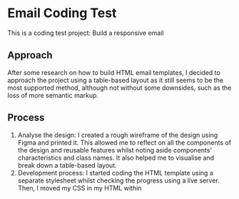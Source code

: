 # Email Coding Test
This is a coding test project: Build a responsive email

## Approach
After some research on how to build HTML email templates, I decided to approach the project using a table-based layout as it still seems to be the most supported method, although not without some downsides, such as the loss of more semantic markup.

## Process
1. Analyse the design: I created a rough wireframe of the design using Figma and printed it. This allowed me to reflect on all the components of the design and reusable features whilst noting aside components' characteristics and class names. It also helped me to visualise and break down a table-based layout.
2. Development process: I started coding the HTML template using a separate stylesheet whilst checking the progress using a live server. Then, I moved my CSS in my HTML within <style>.
3. Build: I used an inliner tool to move my CSS inline. I then sent myself the email so I could see what needed to be fixed and proceeded to apply the necessary changes.
  
## Tools Used
Resources: 
- https://litmus.com/lp/dotcss
- https://templates.mailchimp.com/
- https://www.campaignmonitor.com/css/

Tools:
- Chrome DevTools for debugging and responsiveness
- LiveServer
- https://putsmail.com/tests/new (CSS Inliner and testing)
